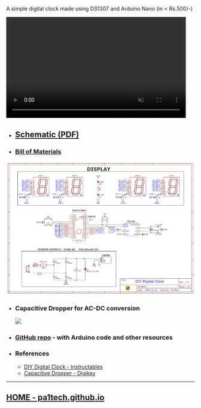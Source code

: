 <head>
	<meta property="twitter:card" content="summary" />
	<meta property="twitter:title" content="DIY Digital Clock" />
	<meta property="twitter:image" content="https://pa1tech.github.io/DIY-Digital-Clock/media/photo2.jpg" />
	<meta property="twitter:site" content="https://pa1tech.github.io/DIY-Digital-Clock/" />	
	<meta property="twitter:description" content="Simple digital clock in Rs.500" />
</head>

A simple digital clock made using DS1307 and Arduino Nano (in < Rs.500/-)

<video muted width="480" height="270" controls="true" allowfullscreen="true">
    <source src="media/video.mp4" type="video/mp4">
</video>

* ## <a href="https://pa1tech.github.io/DIY-Digital-Clock/schematic.pdf" target="_blank">Schematic (PDF)</a>
* ### <a href="https://pa1tech.github.io/DIY-Digital-Clock/BoM.html" target="_blank">Bill of Materials</a>

![Schematic](schematic.jpg "Clock")

* ### Capacitive Dropper for AC-DC conversion

	<img src="https://pa1tech.github.io/DIY-Digital-Clock/media/power.jpg" />

* ### [GitHub repo](https://github.com/pa1tech/DIY-Digital-Clock/tree/main/Arduino%20Code) -  with Arduino code and other resources

* ### References
	* <a href="https://www.instructables.com/id/DIY-Digital-Clock-With-7-Segment-LED-Display/" target="_blank">DIY Digital Clock - Instructables</a>
	* <a href="https://www.digikey.it/en/maker/projects/capacitive-dropper/965d2328b35e43079e4eb99cf717137f" target="_blank">Capacitive Dropper - Digikey</a>

***

## [HOME - pa1tech.github.io](https://pa1tech.github.io/)
